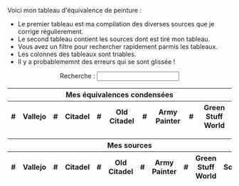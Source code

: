 Voici mon tableau d'équivalence de peinture :
* Le premier tableau est ma compilation des diverses sources que je corrige régulierement.
* Le second tableau contient les sources dont est tiré mon tableau.
* Vous avez un filtre pour rechercher rapidement parmis les tableaux.
* Les colonnes des tableaux sont triables.
* Il y a probablememnt des erreurs qui se sont glissée !

<form style="text-align: center;">
	<label>
		Recherche :
		<input type="text" id="filter">
	</label>
</form>

<table class="sort my paint-db">
	<thead>
		<tr>
			<th colspan="10">Mes équivalences condensées</th>
		</tr>
		<tr>
			<th data-sort="0">#</th>
			<th data-sort="1">Vallejo</th>
			<th data-sort="2">#</th>
			<th data-sort="3">Citadel</th>
			<th data-sort="4">#</th>
			<th data-sort="5">Old Citadel</th>
			<th data-sort="6">#</th>
			<th data-sort="7">Army Painter</th>
			<th data-sort="8">#</th>
			<th data-sort="9">Green Stuff World</th>
		</tr>
	</thead>
	<tbody></tbody>
</table>

<table class="sort sources paint-db">
	<thead>
		<tr>
			<th colspan="11">Mes sources</th>
		</tr>
		<tr>
			<th data-sort="0">#</th>
			<th data-sort="1">Vallejo</th>
			<th data-sort="2">#</th>
			<th data-sort="3">Citadel</th>
			<th data-sort="4">#</th>
			<th data-sort="5">Old Citadel</th>
			<th data-sort="6">#</th>
			<th data-sort="7">Army Painter</th>
			<th data-sort="8">#</th>
			<th data-sort="9">Green Stuff World</th>
			<th data-sort="10">Source</th>
		</tr>
	</thead>
	<tbody></tbody>
</table>

